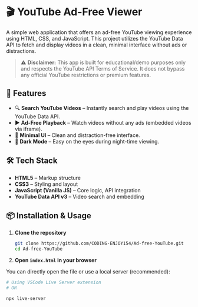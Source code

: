 # 🎬 YouTube Ad-Free Viewer

A simple web application that offers an ad-free YouTube viewing experience using HTML, CSS, and JavaScript. This project utilizes the YouTube Data API to fetch and display videos in a clean, minimal interface without ads or distractions.

> ⚠️ **Disclaimer:** This app is built for educational/demo purposes only and respects the YouTube API Terms of Service. It does not bypass any official YouTube restrictions or premium features.

## 🚀 Features

- 🔍 **Search YouTube Videos** – Instantly search and play videos using the YouTube Data API.
- ▶️ **Ad-Free Playback** – Watch videos without any ads (embedded videos via iframe).
- 📃 **Minimal UI** – Clean and distraction-free interface.
- 🌙 **Dark Mode** – Easy on the eyes during night-time viewing.

## 🛠️ Tech Stack

- **HTML5** – Markup structure
- **CSS3** – Styling and layout
- **JavaScript (Vanilla JS)** – Core logic, API integration
- **YouTube Data API v3** – Video search and embedding

## 📦 Installation & Usage

1. **Clone the repository**

    ```bash
    git clone https://github.com/CODING-ENJOY154/Ad-free-YouTube.git
    cd Ad-free-YouTube
    ```

2. **Open `index.html` in your browser**

You can directly open the file or use a local server (recommended):

```bash
# Using VSCode Live Server extension
# OR

npx live-server
